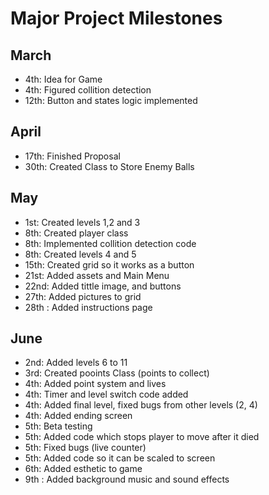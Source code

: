 # Major Project Milestones

## March
- 4th: Idea for Game
- 4th: Figured collition detection
- 12th: Button and states logic implemented

## April
- 17th: Finished Proposal 
- 30th: Created Class to Store Enemy Balls

## May
- 1st: Created levels 1,2 and 3
- 8th: Created player class
- 8th: Implemented collition detection code
- 8th: Created levels 4 and 5 
- 15th: Created grid so it works as a button
- 21st: Added assets and Main Menu
- 22nd: Added tittle image, and buttons
- 27th: Added pictures to grid
- 28th : Added instructions page 

## June
- 2nd: Added levels 6 to 11
- 3rd: Created pooints Class (points to collect)
- 4th: Added point system and lives 
- 4th: Timer and level switch code added
- 4th: Added final level, fixed bugs from other levels (2, 4)
- 4th: Added ending screen
- 5th: Beta testing
- 5th: Added code which stops player to move after it died
- 5th: Fixed bugs (live counter)
- 5th: Added code so it can be scaled to screen
- 6th: Added esthetic to game
- 9th : Added background music and sound effects